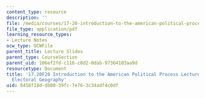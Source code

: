 ```yaml
---
content_type: resource
description: ''
file: /media/courses/17-20-introduction-to-the-american-political-process-fall-2020/8458f18ddb0039fc7e763c34adf4c0df_MIT17_20F20_lec5.pdf
file_type: application/pdf
learning_resource_types:
- Lecture Notes
ocw_type: OCWFile
parent_title: Lecture Slides
parent_type: CourseSection
parent_uid: 106ef2fd-c116-c0d2-0dab-97364103aa9d
resourcetype: Document
title: '17.20F20 Introduction to the American Political Process Lecture Slides 5:
  Electoral Geography'
uid: 8458f18d-db00-39fc-7e76-3c34adf4c0df
---
```

